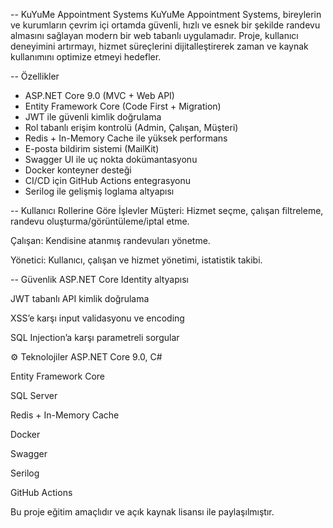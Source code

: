-- KuYuMe Appointment Systems
KuYuMe Appointment Systems, bireylerin ve kurumların çevrim içi ortamda güvenli, hızlı ve esnek bir şekilde randevu almasını sağlayan modern bir web tabanlı uygulamadır.
Proje, kullanıcı deneyimini artırmayı, hizmet süreçlerini dijitalleştirerek zaman ve kaynak kullanımını optimize etmeyi hedefler.

-- Özellikler
- ASP.NET Core 9.0 (MVC + Web API)
- Entity Framework Core (Code First + Migration)
- JWT ile güvenli kimlik doğrulama
- Rol tabanlı erişim kontrolü (Admin, Çalışan, Müşteri)
- Redis + In-Memory Cache ile yüksek performans
- E-posta bildirim sistemi (MailKit)
- Swagger UI ile uç nokta dokümantasyonu
- Docker konteyner desteği
- CI/CD için GitHub Actions entegrasyonu
- Serilog ile gelişmiş loglama altyapısı

-- Kullanıcı Rollerine Göre İşlevler
Müşteri: Hizmet seçme, çalışan filtreleme, randevu oluşturma/görüntüleme/iptal etme.

Çalışan: Kendisine atanmış randevuları yönetme.

Yönetici: Kullanıcı, çalışan ve hizmet yönetimi, istatistik takibi.

-- Güvenlik
ASP.NET Core Identity altyapısı

JWT tabanlı API kimlik doğrulama

XSS’e karşı input validasyonu ve encoding

SQL Injection’a karşı parametreli sorgular

⚙️ Teknolojiler
ASP.NET Core 9.0, C#

Entity Framework Core

SQL Server

Redis + In-Memory Cache

Docker

Swagger

Serilog

GitHub Actions

Bu proje eğitim amaçlıdır ve açık kaynak lisansı ile paylaşılmıştır.

